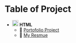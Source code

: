 # Table of Project

- <img src="https://upload.wikimedia.org/wikipedia/commons/6/61/HTML5_logo_and_wordmark.svg" width="20"> **HTML**
  - :bookmark_tabs: [Portofolio Project](./Multi-Page%20Web/4.3%20HTML%20Porfolio%20Project/)
  - :bookmark_tabs: [My Resmue](./Multi-Page%20Web/Capstone-Project/)
